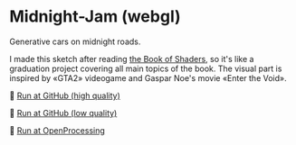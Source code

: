 # Midnight-Jam (webgl)
Generative cars on midnight roads.

I made this sketch after reading [the Book of Shaders](https://thebookofshaders.com/), so it's like a graduation project covering all main topics of the book. The visual part is inspired by «GTA2» videogame and Gaspar Noe's movie «Enter the Void». 

🚀 [Run at GitHub (high quality)](https://hayabuzo.github.io/Midnight-Jam/)

💾 [Run at GitHub (low quality)](https://hayabuzo.github.io/Midnight-Jam/?q=1)

🏓 [Run at OpenProcessing](https://openprocessing.org/sketch/1524213)
